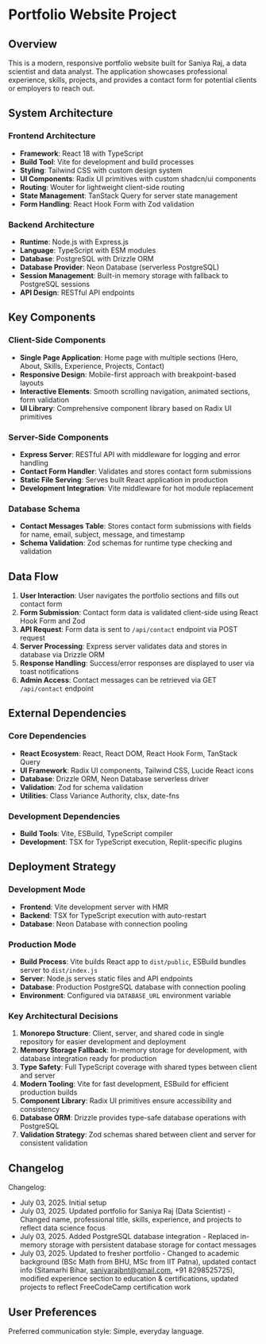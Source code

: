 # Portfolio Website Project

## Overview

This is a modern, responsive portfolio website built for Saniya Raj, a data scientist and data analyst. The application showcases professional experience, skills, projects, and provides a contact form for potential clients or employers to reach out.

## System Architecture

### Frontend Architecture
- **Framework**: React 18 with TypeScript
- **Build Tool**: Vite for development and build processes
- **Styling**: Tailwind CSS with custom design system
- **UI Components**: Radix UI primitives with custom shadcn/ui components
- **Routing**: Wouter for lightweight client-side routing
- **State Management**: TanStack Query for server state management
- **Form Handling**: React Hook Form with Zod validation

### Backend Architecture
- **Runtime**: Node.js with Express.js
- **Language**: TypeScript with ESM modules
- **Database**: PostgreSQL with Drizzle ORM
- **Database Provider**: Neon Database (serverless PostgreSQL)
- **Session Management**: Built-in memory storage with fallback to PostgreSQL sessions
- **API Design**: RESTful API endpoints

## Key Components

### Client-Side Components
- **Single Page Application**: Home page with multiple sections (Hero, About, Skills, Experience, Projects, Contact)
- **Responsive Design**: Mobile-first approach with breakpoint-based layouts
- **Interactive Elements**: Smooth scrolling navigation, animated sections, form validation
- **UI Library**: Comprehensive component library based on Radix UI primitives

### Server-Side Components
- **Express Server**: RESTful API with middleware for logging and error handling
- **Contact Form Handler**: Validates and stores contact form submissions
- **Static File Serving**: Serves built React application in production
- **Development Integration**: Vite middleware for hot module replacement

### Database Schema
- **Contact Messages Table**: Stores contact form submissions with fields for name, email, subject, message, and timestamp
- **Schema Validation**: Zod schemas for runtime type checking and validation

## Data Flow

1. **User Interaction**: User navigates the portfolio sections and fills out contact form
2. **Form Submission**: Contact form data is validated client-side using React Hook Form and Zod
3. **API Request**: Form data is sent to `/api/contact` endpoint via POST request
4. **Server Processing**: Express server validates data and stores in database via Drizzle ORM
5. **Response Handling**: Success/error responses are displayed to user via toast notifications
6. **Admin Access**: Contact messages can be retrieved via GET `/api/contact` endpoint

## External Dependencies

### Core Dependencies
- **React Ecosystem**: React, React DOM, React Hook Form, TanStack Query
- **UI Framework**: Radix UI components, Tailwind CSS, Lucide React icons
- **Database**: Drizzle ORM, Neon Database serverless driver
- **Validation**: Zod for schema validation
- **Utilities**: Class Variance Authority, clsx, date-fns

### Development Dependencies
- **Build Tools**: Vite, ESBuild, TypeScript compiler
- **Development**: TSX for TypeScript execution, Replit-specific plugins

## Deployment Strategy

### Development Mode
- **Frontend**: Vite development server with HMR
- **Backend**: TSX for TypeScript execution with auto-restart
- **Database**: Neon Database with connection pooling

### Production Mode
- **Build Process**: Vite builds React app to `dist/public`, ESBuild bundles server to `dist/index.js`
- **Server**: Node.js serves static files and API endpoints
- **Database**: Production PostgreSQL database with connection pooling
- **Environment**: Configured via `DATABASE_URL` environment variable

### Key Architectural Decisions

1. **Monorepo Structure**: Client, server, and shared code in single repository for easier development and deployment
2. **Memory Storage Fallback**: In-memory storage for development, with database integration ready for production
3. **Type Safety**: Full TypeScript coverage with shared types between client and server
4. **Modern Tooling**: Vite for fast development, ESBuild for efficient production builds
5. **Component Library**: Radix UI primitives ensure accessibility and consistency
6. **Database ORM**: Drizzle provides type-safe database operations with PostgreSQL
7. **Validation Strategy**: Zod schemas shared between client and server for consistent validation

## Changelog

Changelog:
- July 03, 2025. Initial setup
- July 03, 2025. Updated portfolio for Saniya Raj (Data Scientist) - Changed name, professional title, skills, experience, and projects to reflect data science focus
- July 03, 2025. Added PostgreSQL database integration - Replaced in-memory storage with persistent database storage for contact messages
- July 03, 2025. Updated to fresher portfolio - Changed to academic background (BSc Math from BHU, MSc from IIT Patna), updated contact info (Sitamarhi Bihar, saniyarajbnt@gmail.com, +91 8298525725), modified experience section to education & certifications, updated projects to reflect FreeCodeCamp certification work

## User Preferences

Preferred communication style: Simple, everyday language.